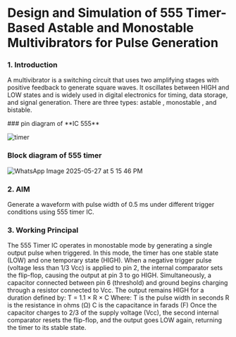 # Design and Simulation of 555 Timer-Based Astable and Monostable Multivibrators for Pulse Generation
### 1. Introduction
<p> A multivibrator is a switching circuit that uses two amplifying stages with positive feedback to generate square waves. It oscillates between HIGH and LOW states and is widely used in digital electronics for timing, data storage, and signal generation.
There are three types: astable , monostable , and bistable.</p>
### pin diagram of **IC 555**

![timer](https://github.com/user-attachments/assets/3df2e840-1837-47b5-98e2-d4c3b8c2ad35)
### Block diagram of 555 timer
![WhatsApp Image 2025-05-27 at 5 15 46 PM](https://github.com/user-attachments/assets/6ca91e48-da79-4593-bd0d-3c3d759ab1cd)

### 2. AIM
Generate a waveform with pulse width of 0.5 ms under different trigger conditions using 555 timer IC.
### 3. Working Principal
The 555 Timer IC operates in monostable mode by generating a single output pulse when triggered. In this mode, the timer has one stable state (LOW) and one temporary state (HIGH).
When a negative trigger pulse (voltage less than 1/3 Vcc) is applied to pin 2, the internal comparator sets the flip-flop, causing the output at pin 3 to go HIGH. Simultaneously, a capacitor connected between pin 6 (threshold) and ground begins charging through a resistor connected to Vcc.
The output remains HIGH for a duration defined by:
T = 1.1 × R × C
Where:
T is the pulse width in seconds
R is the resistance in ohms (Ω)
C is the capacitance in farads (F)
Once the capacitor charges to 2/3 of the supply voltage (Vcc), the second internal comparator resets the flip-flop, and the output goes LOW again, returning the timer to its stable state.

